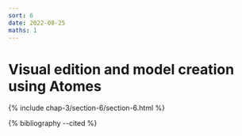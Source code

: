 ```yaml
---
sort: 6
date: 2022-08-25
maths: 1
---
```


# Visual edition and model creation using Atomes

{% include chap-3/section-6/section-6.html %}

{% bibliography --cited %}
